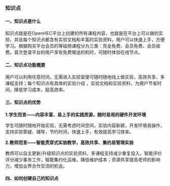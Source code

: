 ### 知识点

#### 一、知识点是什么

知识点就是在OpenHEC平台上创建的所有课程内容，也就是在平台上可以做的实验，并且每个知识点都含有实验文档和丰富的实验资料，用户可以快速上手，方便学习。根据购买平台会员的等级把课程分为三类：完全免费、会员免费、会员收费。首次登录平台的用户享有免费赠送的机时，可随时体验在线节点。

#### 二、知识点功能概要

用户可以利用任意时间，无需进入实验室便可随时随地线上做实验，高效共享、多课程支持；每个知识点有具体的实验介绍 ，实验文档和实验资料，为用户节省时间，降低学习成本，挺高效率。

#### 三、知识点的优势

**1.学生而言——内容丰富、易上手的实践资源，随时易用的硬件开发环境**

学生可随时随地开始实验，无需考虑时间空间，实验内容新颖，开发环境易操作，支持实验答疑、辅导，节约时间，快速上手，有效提高学习效率。

**2.教师而言——智能贯穿式实验教学，高效共享、集约易管理实验**

教师可以自主更新/升级知识点的实验资料，多课程支持减少重复投入，智能评价评分减少事务工作，智能集约化运维，降低维护成本；资源共享提高老师的影响力，增加业界合作交流的机会。

#### 四、如何创建自己的知识点



